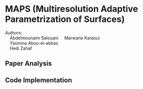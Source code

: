 # MAPS (Multiresolution Adaptive Parametrization of Surfaces)
*Authors*:  
&nbsp;&nbsp;&nbsp;&nbsp;Abdelmounaim Salouani
&nbsp;&nbsp;&nbsp;&nbsp;Marwane Karaoui\
&nbsp;&nbsp;&nbsp;&nbsp;Yasmina Abou-el-abbas\
&nbsp;&nbsp;&nbsp;&nbsp;Hedi Zahaf


## Paper Analysis

## Code Implementation
